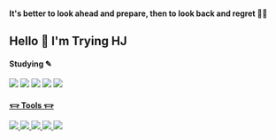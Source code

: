 
#### It's better to look ahead and prepare, then to look back and regret 🥹✨</span>

## Hello 👋 I'm Trying HJ 

#### Studying ✎
<div align = "left">
  <img src="https://img.shields.io/badge/html5-E34F26?style=for-the-badge&logo=html5&logoColor=white"> <img src="https://img.shields.io/badge/CSS-239120?&style=for-the-badge&logo=css3&logoColor=white"> <img src="https://img.shields.io/badge/JavaScript-F7DF1E?style=for-the-badge&logo=JavaScript&logoColor=white">
<img src="https://img.shields.io/badge/Python-3776AB?style=for-the-badge&logo=Python&logoColor=white"> <a href="www.react.com"><img src="https://img.shields.io/badge/React-20232A?style=for-the-badge&logo=react&logoColor=#61DAFB">
</div>
  
<!--- <img src="https://img.shields.io/badge/MySQL-005C84?style=for-the-badge&logo=mysql&logoColor=white"> --->

#### 𐃄 Tools 𐃄
<img src="https://img.shields.io/badge/github-181717?style=for-the-badge&logo=github&logoColor=white"> <img src="https://img.shields.io/badge/notion-000000?style=for-the-badge&logo=notion&logoColor=white">
<img src="https://img.shields.io/badge/Discord-5865F2?style=for-the-badge&logo=Discord&logoColor=white"> <img src="https://img.shields.io/badge/Visual_Studio_Code-0078D4?style=for-the-badge&logo=visual%20studio%20code&logoColor=white"> <img src="https://img.shields.io/badge/Figma-F24E1E?style=for-the-badge&logo=figma&logoColor=white">


<!--- -----  ---> 
<!--- #### 기술 블로그 📋
https://velog.io/@minnie55/posts --->

<!--- ---
#### 노력 기록하기 
[![Top Langs](https://github-readme-stats.vercel.app/api/top-langs/?username=hjStack)](https://github.com/anuraghazra/github-readme-stats)
[![Anurag's GitHub stats](https://github-readme-stats.vercel.app/api?username=hjStack)](https://github.com/anuraghazra/github-readme-stats) --->


<!--- https://simpleicons.org/?q=css --->


<!---
hjStack/hjStack is a ✨ special ✨ repository because its `README.md` (this file) appears on your GitHub profile.
You can click the Preview link to take a look at your changes.
--->
